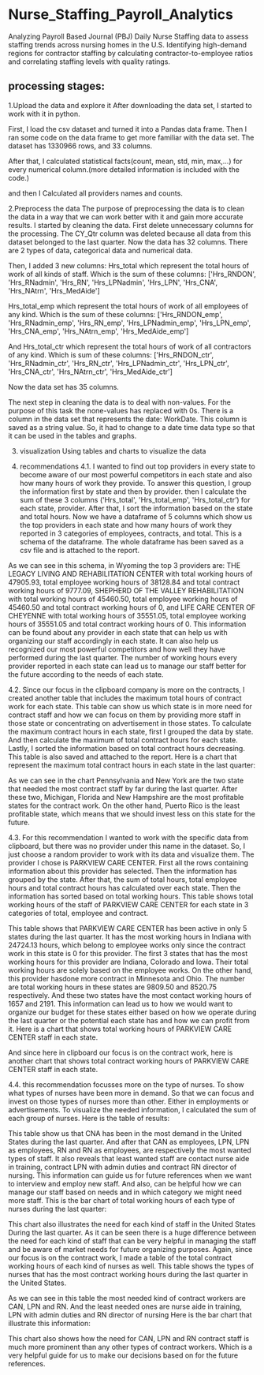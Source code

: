 # Nurse_Staffing_Payroll_Analytics
Analyzing Payroll Based Journal (PBJ) Daily Nurse Staffing data to assess staffing trends across nursing homes in the U.S. Identifying high-demand regions for contractor staffing by calculating contractor-to-employee ratios and correlating staffing levels with quality ratings.
## processing stages:
1.Upload the data and explore it
After downloading the data set, I started to work with it in python.

First, I load the csv dataset and turned it into a Pandas data frame.
Then I ran some code on the data frame to get more familiar with the data set.
The dataset has 1330966 rows, and 33 columns.

After that, I calculated statistical facts(count, mean, std, min, max,…) for every numerical column.(more detailed information is included with the code.)

and then I Calculated all providers names and counts.

2.Preprocess the data 
The purpose of preprocessing the data is to clean the data in a way that we can work better with it and gain more accurate results. I started by cleaning the data. First delete unnecessary columns for the processing. The CY_Qtr column was deleted because all data from this dataset belonged to the last quarter.
Now the data has 32 columns. There are 2 types of data, categorical data and numerical data.

Then, I added 3 new columns:
Hrs_total which represent the total hours of work of all kinds of staff.
Which is the sum of these columns:
['Hrs_RNDON', 'Hrs_RNadmin', 'Hrs_RN', 'Hrs_LPNadmin', 'Hrs_LPN', 'Hrs_CNA', 'Hrs_NAtrn', 'Hrs_MedAide']

Hrs_total_emp which represent the total hours of work of all employees of any kind.
Which is the sum of these columns:
['Hrs_RNDON_emp', 'Hrs_RNadmin_emp', 'Hrs_RN_emp', 'Hrs_LPNadmin_emp', 'Hrs_LPN_emp', 'Hrs_CNA_emp', 'Hrs_NAtrn_emp', 'Hrs_MedAide_emp']

And Hrs_total_ctr which represent the total hours of work of all contractors of any kind.
Which is sum of these columns:
 ['Hrs_RNDON_ctr', 'Hrs_RNadmin_ctr', 'Hrs_RN_ctr', 'Hrs_LPNadmin_ctr',  'Hrs_LPN_ctr', 'Hrs_CNA_ctr', 'Hrs_NAtrn_ctr', 'Hrs_MedAide_ctr']

Now the data set has 35 columns.

The next step in cleaning the data is to deal with non-values. For the purpose of this task the none-values has replaced with 0s.
There is a column in the data set that represents the date: WorkDate. This column is saved as a string value. So, it had to change to a date time data type so that it can be used in the tables and graphs.



3. visualization
Using tables and charts to visualize the data

4. recommendations
4.1. I wanted to find out top providers in every state to become aware of our most powerful competitors in each state and also how many hours of work they provide. 
To answer this question, I group the information first by state and then by provider.  then I calculate the sum of these 3 columns ('Hrs_total', 'Hrs_total_emp', 'Hrs_total_ctr’) for each state, provider. After that, I sort the information based on the state and total hours. Now we have a dataframe of 5 columns which show us the top providers in each state and how many hours of work they reported in 3 categories of employees, contracts, and total.
This is a schema of the dataframe. The whole dataframe has been saved as a csv file and is attached to the report.
 
 
As we can see in this schema, in Wyoming the top 3 providers are: THE LEGACY LIVING AND REHABILITATION CENTER with total working hours of 47905.93, total employee working hours of 38128.84 and total contract working hours of 9777.09, SHEPHERD OF THE VALLEY REHABILITATION with total working hours of 45460.50, total employee working hours of 45460.50 and total contract working hours of 0, and LIFE CARE CENTER OF CHEYENNE with total working hours of 35551.05, total employee working hours of 35551.05 and total contract working hours of 0.
This information can be found about any provider in each state that can help us with organizing our staff accordingly in each state. It can also help us recognized our most powerful competitors and how well they have performed during the last quarter.
The number of working hours every provider reported in each state can lead us to manage our staff better for the future according to the needs of each state.

4.2. Since our focus in the clipboard company is more on the contracts, I created another table that includes the maximum total hours of contract work for each state. This table can show us which state is in more need for contract staff and how we can focus on them by providing more staff in those state or concentrating on advertisement in those states.
To calculate the maximum contract hours in each state, first I grouped the data by state. And then calculate the maximum of total contract hours for each state. Lastly, I sorted the information based on total contract hours decreasing.
This table is also saved and attached to the report.
Here is a chart that represent the maximum total contract hours in each state in the last quarter:
 
As we can see in the chart Pennsylvania and New York are the two state that needed the most contract staff by far during the last quarter. After these two, Michigan, Florida and New Hampshire are the most profitable states for the contract work. On the other hand, Puerto Rico is the least profitable state, which means that we should invest less on this state for the future.

4.3. For this recommendation I wanted to work with the specific data from clipboard, but there was no provider under this name in the dataset.
So, I just choose a random provider to work with its data and visualize them. The provider I chose is PARKVIEW CARE CENTER.
First all the rows containing information about this provider has selected. Then the information has grouped by the state. After that, the sum of total hours, total employee hours and total contract hours has calculated over each state. Then the information has sorted based on total working hours.
This table shows total working hours of the staff of PARKVIEW CARE CENTER for each state in 3 categories of total, employee and contract.
 
This table shows that PARKVIEW CARE CENTER has been active in only 5 states during the last quarter. It has the most working hours in Indiana with 24724.13 hours, which belong to employee works only since the contract work in this state is 0 for this provider. 
The first 3 states that has the most working hours for this provider are Indiana, Colorado and Iowa. Their total working hours are solely based on the employee works.
On the other hand, this provider hasdone more contract in Minnesota and Ohio. The number are total working hours in these states are 9809.50 and 8520.75 respectively. And these two states have the most contact working hours of 1657 and 2191.
This information can lead us to how we would want to organize our budget for these states either based on how we operate during the last quarter or the potential each state has and how we can profit from it.
Here is a chart that shows total working hours of PARKVIEW CARE CENTER staff in each state.
 

And since here in clipboard our focus is on the contract work, here is another chart that shows total contract working hours of PARKVIEW CARE CENTER staff in each state.
 
4.4. this recommendation focusses more on the type of nurses. To show what types of nurses have been more in demand. So that we can focus and invest on those types of nurses more than other. Either in employments or advertisements.
To visualize the needed information, I calculated the sum of each group of nurses. Here is the table of results:
 
This table show us that CNA has been in the most demand in the United States during the last quarter. And after that CAN as employees, LPN, LPN as employees, RN and RN as employees, are respectively the most wanted types of staff.
It also reveals that least wanted staff are contact nurse aide in training, contract LPN with admin duties and contract RN director of nursing.
This information can guide us for future references when we want to interview and employ new staff. And also, can be helpful how we can manage our staff based on needs and in which category we might need more staff.
This is the bar chart of total working hours of each type of nurses during the last quarter:

 
This chart also illustrates the need for each kind of staff in the United States During the last quarter. As it can be seen there is a huge difference between the need for each kind of staff that can be very helpful in managing the staff and be aware of market needs for future organizing purposes.
Again, since our focus is on the contract work, I made a table of the total contract working hours of each kind of nurses as well.
This table shows the types of nurses that has the most contract working hours during the last quarter in the United States.
 
As we can see in this table the most needed kind of contract workers are CAN, LPN and RN. And the least needed ones are nurse aide in training, LPN with admin duties and RN director of nursing
Here is the bar chart that illustrate this information:
 
This chart also shows how the need for CAN, LPN and RN contract staff is much more prominent than any other types of contract workers. Which is a very helpful guide for us to make our decisions based on for the future references.

